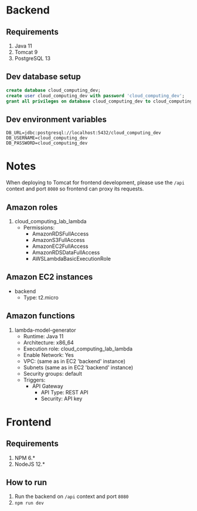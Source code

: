 # Backend
## Requirements
1. Java 11
2. Tomcat 9
3. PostgreSQL 13

## Dev database setup
```sql
create database cloud_computing_dev;
create user cloud_computing_dev with password 'cloud_computing_dev';
grant all privileges on database cloud_computing_dev to cloud_computing_dev;
```

## Dev environment variables
```shell
DB_URL=jdbc:postgresql://localhost:5432/cloud_computing_dev
DB_USERNAME=cloud_computing_dev
DB_PASSWORD=cloud_computing_dev
```
# Notes
When deploying to Tomcat for frontend development, please use the ```/api``` context and port ```8080``` so frontend can proxy its requests. 
## Amazon roles
1. cloud_computing_lab_lambda
   - Permissions:
      - AmazonRDSFullAccess
      - AmazonS3FullAccess
      - AmazonEC2FullAccess
      - AmazonRDSDataFullAccess
      - AWSLambdaBasicExecutionRole
## Amazon EC2 instances
- backend
  - Type: t2.micro
## Amazon functions
1. lambda-model-generator
    - Runtime: Java 11
    - Architecture: x86_64
    - Execution role: cloud_computing_lab_lambda
    - Enable Network: Yes
    - VPC: (same as in EC2 'backend' instance)
    - Subnets (same as in EC2 'backend' instance)
    - Security groups: default
    - Triggers:
      - API Gateway
        - API Type: REST API
        - Security: API key
# Frontend
## Requirements
1. NPM 6.*
2. NodeJS 12.*
## How to run
1. Run the backend on ```/api``` context and port ```8080```
2. ```npm run dev```